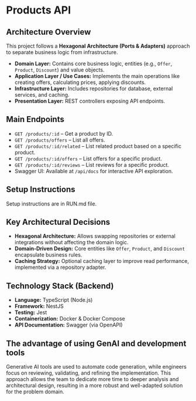 # Products API

## Architecture Overview

This project follows a **Hexagonal Architecture (Ports & Adapters)** approach to separate business logic from infrastructure.

* **Domain Layer:** Contains core business logic, entities (e.g., `Offer`, `Product`, `Discount`) and value objects.
* **Application Layer / Use Cases:** Implements the main operations like creating offers, calculating prices, applying discounts.
* **Infrastructure Layer:** Includes repositories for database, external services, and caching.
* **Presentation Layer:** REST controllers exposing API endpoints.

## Main Endpoints

* `GET /products/:id` – Get a product by ID.
* `GET /products/offers` – List all offers.
* `GET /products/:id/related` – List related product based on a specific product.
* `GET /products/:id/offers` – List offers for a specific product.
* `GET /products/:id/reviews` – List reviews for a specific product.
* Swagger UI: Available at `/api/docs` for interactive API exploration.

## Setup Instructions

Setup instructions are in RUN.md file.

## Key Architectural Decisions

* **Hexagonal Architecture:** Allows swapping repositories or external integrations without affecting the domain logic.
* **Domain-Driven Design:** Core entities like `Offer`, `Product`, and `Discount` encapsulate business rules.
* **Caching Strategy:** Optional caching layer to improve read performance, implemented via a repository adapter.

## Technology Stack (Backend)
* **Language:** TypeScript (Node.js)
* **Framework:** NestJS
* **Testing:** Jest
* **Containerization:** Docker & Docker Compose
* **API Documentation:** Swagger (via OpenAPI)

## The advantage of using GenAI and development tools
Generative AI tools are used to automate code generation, while engineers focus on reviewing, validating, and refining the implementation. This approach allows the team to dedicate more time to deeper analysis and architectural design, resulting in a more robust and well-adapted solution for the problem domain.